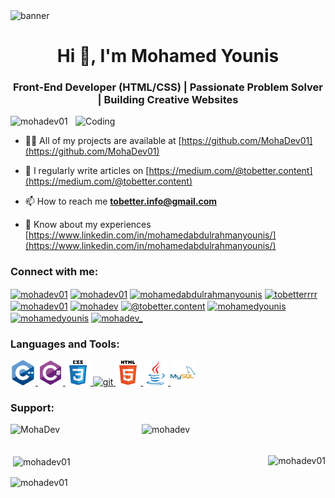 <img alt="banner" display="block" width="480" height="268" src="https://media1.giphy.com/media/v1.Y2lkPTc5MGI3NjExdnQ2djBtMHZoem4wejV3dGl4aXhzcmx1eWMwNWZoa2Rqd3oycGRyOCZlcD12MV9pbnRlcm5hbF9naWZfYnlfaWQmY3Q9Zw/F3ZLuf0nLlPvuPlPC4/giphy.gif">
<h1 align="center">Hi 👋, I'm Mohamed Younis</h1>
<h3 align="center">Front-End Developer (HTML/CSS) | Passionate Problem Solver | Building Creative Websites</h3>
<img align="right" alt="Coding" width="400" src="https://camo.githubusercontent.com/d9cfcaf5b1f6bb6a18958f19fe010c0f3c2e9fbaa5db12be0f4cacce740eb4d4/68747470733a2f2f692e70696e696d672e636f6d2f6f726967696e616c732f30392f63362f32392f30396336323930336265656261333336646339646137366562356339613130372e676966">

<p align="left"> <img src="https://komarev.com/ghpvc/?username=mohadev01&label=Profile%20views&color=0e75b6&style=flat" alt="mohadev01" /> </p>

- 👨‍💻 All of my projects are available at [https://github.com/MohaDev01](https://github.com/MohaDev01)

- 📝 I regularly write articles on [https://medium.com/@tobetter.content](https://medium.com/@tobetter.content)

- 📫 How to reach me **tobetter.info@gmail.com**

- 📄 Know about my experiences [https://www.linkedin.com/in/mohamedabdulrahmanyounis/](https://www.linkedin.com/in/mohamedabdulrahmanyounis/)

<h3 align="left">Connect with me:</h3>
<p align="left">
<a href="https://codepen.io/mohadev01" target="blank"><img align="center" src="https://raw.githubusercontent.com/rahuldkjain/github-profile-readme-generator/master/src/images/icons/Social/codepen.svg" alt="mohadev01" height="30" width="40" /></a>
<a href="https://dev.to/mohadev01" target="blank"><img align="center" src="https://raw.githubusercontent.com/rahuldkjain/github-profile-readme-generator/master/src/images/icons/Social/devto.svg" alt="mohadev01" height="30" width="40" /></a>
<a href="https://linkedin.com/in/mohamedabdulrahmanyounis" target="blank"><img align="center" src="https://raw.githubusercontent.com/rahuldkjain/github-profile-readme-generator/master/src/images/icons/Social/linked-in-alt.svg" alt="mohamedabdulrahmanyounis" height="30" width="40" /></a>
<a href="https://instagram.com/tobetterrrr" target="blank"><img align="center" src="https://raw.githubusercontent.com/rahuldkjain/github-profile-readme-generator/master/src/images/icons/Social/instagram.svg" alt="tobetterrrr" height="30" width="40" /></a>
<a href="https://dribbble.com/mohadev01" target="blank"><img align="center" src="https://raw.githubusercontent.com/rahuldkjain/github-profile-readme-generator/master/src/images/icons/Social/dribbble.svg" alt="mohadev01" height="30" width="40" /></a>
<a href="https://www.behance.net/mohadev" target="blank"><img align="center" src="https://raw.githubusercontent.com/rahuldkjain/github-profile-readme-generator/master/src/images/icons/Social/behance.svg" alt="mohadev" height="30" width="40" /></a>
<a href="https://medium.com/@tobetter.content" target="blank"><img align="center" src="https://raw.githubusercontent.com/rahuldkjain/github-profile-readme-generator/master/src/images/icons/Social/medium.svg" alt="@tobetter.content" height="30" width="40" /></a>
<a href="https://www.hackerrank.com/mohamedyounis" target="blank"><img align="center" src="https://raw.githubusercontent.com/rahuldkjain/github-profile-readme-generator/master/src/images/icons/Social/hackerrank.svg" alt="mohamedyounis" height="30" width="40" /></a>
<a href="https://www.leetcode.com/mohamedyounis" target="blank"><img align="center" src="https://raw.githubusercontent.com/rahuldkjain/github-profile-readme-generator/master/src/images/icons/Social/leet-code.svg" alt="mohamedyounis" height="30" width="40" /></a>
<a href="https://discord.gg/mohadev_" target="blank"><img align="center" src="https://raw.githubusercontent.com/rahuldkjain/github-profile-readme-generator/master/src/images/icons/Social/discord.svg" alt="mohadev_" height="30" width="40" /></a>
</p>

<h3 align="left">Languages and Tools:</h3>
<p align="left"> <a href="https://www.w3schools.com/cpp/" target="_blank" rel="noreferrer"> <img src="https://raw.githubusercontent.com/devicons/devicon/master/icons/cplusplus/cplusplus-original.svg" alt="cplusplus" width="40" height="40"/> </a> <a href="https://www.w3schools.com/cs/" target="_blank" rel="noreferrer"> <img src="https://raw.githubusercontent.com/devicons/devicon/master/icons/csharp/csharp-original.svg" alt="csharp" width="40" height="40"/> </a> <a href="https://www.w3schools.com/css/" target="_blank" rel="noreferrer"> <img src="https://raw.githubusercontent.com/devicons/devicon/master/icons/css3/css3-original-wordmark.svg" alt="css3" width="40" height="40"/> </a> <a href="https://git-scm.com/" target="_blank" rel="noreferrer"> <img src="https://www.vectorlogo.zone/logos/git-scm/git-scm-icon.svg" alt="git" width="40" height="40"/> </a> <a href="https://www.w3.org/html/" target="_blank" rel="noreferrer"> <img src="https://raw.githubusercontent.com/devicons/devicon/master/icons/html5/html5-original-wordmark.svg" alt="html5" width="40" height="40"/> </a> <a href="https://www.java.com" target="_blank" rel="noreferrer"> <img src="https://raw.githubusercontent.com/devicons/devicon/master/icons/java/java-original.svg" alt="java" width="40" height="40"/> </a> <a href="https://www.mysql.com/" target="_blank" rel="noreferrer"> <img src="https://raw.githubusercontent.com/devicons/devicon/master/icons/mysql/mysql-original-wordmark.svg" alt="mysql" width="40" height="40"/> </a> </p>

<h3 align="left">Support:</h3>
<p><a href="https://www.buymeacoffee.com/MohaDev"> <img align="left" src="https://cdn.buymeacoffee.com/buttons/v2/default-yellow.png" height="50" width="210" alt="MohaDev" /></a><a href="https://ko-fi.com/mohadev"> <img align="left" src="https://cdn.ko-fi.com/cdn/kofi3.png?v=3" height="50" width="210" alt="mohadev" /></a></p><br><br>

<p><img align="right" src="https://github-readme-stats.vercel.app/api/top-langs?username=mohadev01&show_icons=true&locale=en&layout=compact" alt="mohadev01" /></p>

<p>&nbsp;<img align="center" src="https://github-readme-stats.vercel.app/api?username=mohadev01&show_icons=true&locale=en" alt="mohadev01" /></p>

<p><img align="center" src="https://github-readme-streak-stats.herokuapp.com/?user=mohadev01&" alt="mohadev01" /></p>
